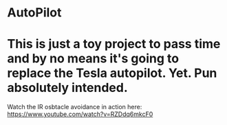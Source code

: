 # AutoPilot
# This is just a toy project to pass time and by no means it's going to replace the Tesla autopilot. Yet. Pun absolutely intended.

Watch the IR osbtacle avoidance in action here: https://www.youtube.com/watch?v=RZDdq6mkcF0
